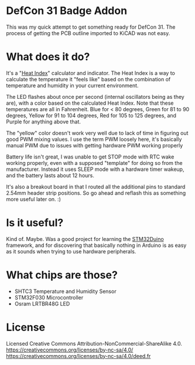 # DefCon 31 Badge Addon
 This was my quick attempt to get something ready for DefCon 31.  The process of getting the PCB outline imported to KiCAD was not easy.

# What does it do?
 It's a "[Heat Index](https://www.weather.gov/safety/heat-index)" calculator and indicator.  The Heat Index is a way to calculate the temperature it "feels like" based on the combination of temperature and humidity in your current environment.
 
 The LED flashes about once per second (internal oscillators being as they are), with a color based on the calculated Heat Index.  Note that these temperatures are all in Fahrenheit.  Blue for < 80 degrees, Green for 81 to 90 degrees, Yellow for 91 to 104 degrees, Red for 105 to 125 degrees, and Purple for anything above that.

 The "yellow" color doesn't work very well due to lack of time in figuring out good PWM mixing values.  I use the term PWM loosely here, it's basically manual PWM due to issues with getting hardware PWM working properly
 
 Battery life isn't great, I was unable to get STOP mode with RTC wake working properly, even with a supposed "template" for doing so from the manufacturer.  Instead it uses SLEEP mode with a hardware timer wakeup, and the battery lasts about 12 hours.

 It's also a breakout board in that I routed all the additional pins to standard 2.54mm header strip positions.  So go ahead and reflash this as something more useful later on.  :)
 
# Is it useful?
 Kind of.  Maybe.  Was a good project for learning the [STM32Duino](https://github.com/stm32duino/Arduino_Core_STM32) framework, and for discovering that basically nothing in Arduino is as easy as it sounds when trying to use hardware peripherals.
 
# What chips are those?
* SHTC3 Temperature and Humidity Sensor
* STM32F030 Microcontroller
* Osram LRTBR48G LED
 
# License
 Licensed Creative Commons Attribution-NonCommercial-ShareAlike 4.0.
 https://creativecommons.org/licenses/by-nc-sa/4.0/
 https://creativecommons.org/licenses/by-nc-sa/4.0/deed.fr



